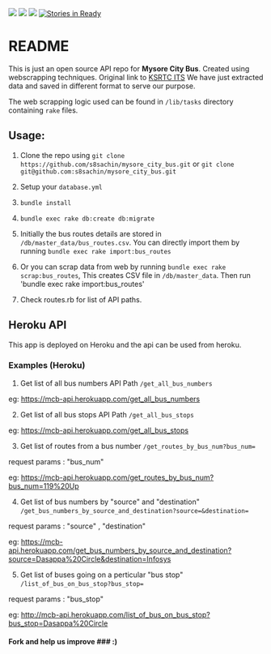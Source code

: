 <a href="https://codeclimate.com/github/s8sachin/mysore_city_bus"><img src="https://codeclimate.com/github/s8sachin/mysore_city_bus/badges/gpa.svg" /></a>
<a href="https://codeclimate.com/github/s8sachin/mysore_city_bus/coverage"><img src="https://codeclimate.com/github/s8sachin/mysore_city_bus/badges/coverage.svg" /></a>
<a href="https://codeclimate.com/github/s8sachin/mysore_city_bus"><img src="https://codeclimate.com/github/s8sachin/mysore_city_bus/badges/issue_count.svg" /></a>
[![Stories in Ready](https://badge.waffle.io/s8sachin/mysore_city_bus.png?label=ready&title=Ready)](https://waffle.io/s8sachin/mysore_city_bus)
# README

This is just an open source API repo for <b>Mysore City Bus</b>. Created using webscrapping techniques.
Original link to <a href="http://mitra.ksrtc.in/MysoreMBus/index_e.jsp">KSRTC ITS</a>
We have just extracted data and saved in different format to serve our purpose.


The web scrapping logic used can be found in `/lib/tasks` directory containing `rake` files.

## Usage: ##

1. Clone the repo using `git clone https://github.com/s8sachin/mysore_city_bus.git` or `git clone git@github.com:s8sachin/mysore_city_bus.git`

2. Setup your `database.yml`

3. `bundle install`

4. `bundle exec rake db:create db:migrate`

5. Initially the bus routes details are stored in `/db/master_data/bus_routes.csv`. You can directly import them by running `bundle exec rake import:bus_routes`

6. Or you can scrap data from web by running `bundle exec rake scrap:bus_routes`, This creates CSV file in `/db/master_data`. Then run  'bundle exec rake import:bus_routes'

7. Check routes.rb for list of API paths. 

## Heroku API ##

This app is deployed on Heroku and the api can be used from heroku. 

### Examples (Heroku) ###

1. Get list of all bus numbers API Path `/get_all_bus_numbers` 

eg: https://mcb-api.herokuapp.com/get_all_bus_numbers

2. Get list of all bus stops API Path `/get_all_bus_stops`

eg: https://mcb-api.herokuapp.com/get_all_bus_stops

3. Get list of routes from a bus number `/get_routes_by_bus_num?bus_num=`

request params : "bus_num"

eg: https://mcb-api.herokuapp.com/get_routes_by_bus_num?bus_num=119%20Up

4. Get list of bus numbers by "source" and "destination" `/get_bus_numbers_by_source_and_destination?source=&destination=` 

request params : "source" , "destination"

eg: https://mcb-api.herokuapp.com/get_bus_numbers_by_source_and_destination?source=Dasappa%20Circle&destination=Infosys

5. Get list of buses going on a perticular "bus stop" `/list_of_bus_on_bus_stop?bus_stop=` 

request params : "bus_stop"

eg: http://mcb-api.herokuapp.com/list_of_bus_on_bus_stop?bus_stop=Dasappa%20Circle


#### Fork and help us improve ### :)
